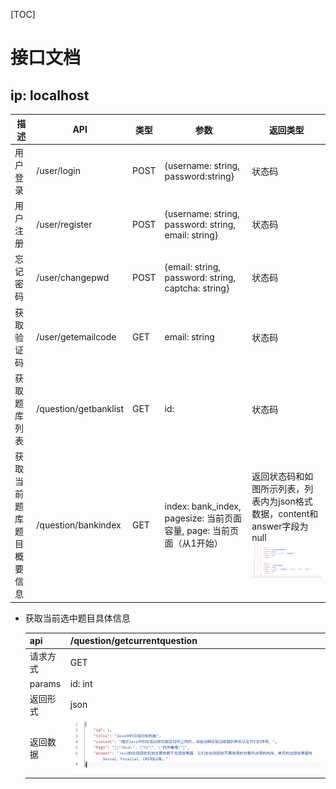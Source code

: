 [TOC]

# 接口文档

## ip: localhost

| 描述                     | API                   | 类型 | 参数                                                         | 返回类型                                                     |
| ------------------------ | --------------------- | ---- | ------------------------------------------------------------ | ------------------------------------------------------------ |
| 用户登录                 | /user/login           | POST | {username: string, password:string}                          | 状态码                                                       |
| 用户注册                 | /user/register        | POST | {username: string, password: string, email: string}          | 状态码                                                       |
| 忘记密码                 | /user/changepwd       | POST | {email: string, password: string, captcha: string}           | 状态码                                                       |
| 获取验证码               | /user/getemailcode    | GET  | email: string                                                | 状态码                                                       |
| 获取题库列表             | /question/getbanklist | GET  | id:                                                          | 状态码                                                       |
| 获取当前题库题目概要信息 | /question/bankindex   | GET  | index: bank_index, pagesize: 当前页面容量, page: 当前页面（从1开始） | 返回状态码和如图所示列表，列表内为json格式数据，content和answer字段为null![image-20241211154444823](./images/bankindex.png) |



+ 获取当前选中题目具体信息

  | api      | /question/getcurrentquestion            |
  | -------- | --------------------------------------- |
  | 请求方式 | GET                                     |
  | params   | id: int                                 |
  | 返回形式 | json                                    |
  | 返回数据 | ![res](./images/getcurrentquestion.png) |

  
